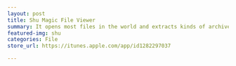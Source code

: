 ```yaml
---
layout: post
title: Shu Magic File Viewer
summary: It opens most files in the world and extracts kinds of archived documents.
featured-img: shu
categories: File
store_url: https://itunes.apple.com/app/id1282297037

---
```


